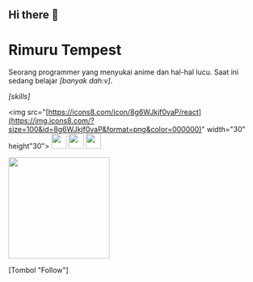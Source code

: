 ## Hi there 👋

<!--
**Bilhaq12/Bilhaq12** is a ✨ _special_ ✨ repository because its `README.md` (this file) appears on your GitHub profile.

Here are some ideas to get you started:

- 🔭 I’m currently working on ...
- 🌱 I’m currently learning ...
- 👯 I’m looking to collaborate on ...
- 🤔 I’m looking for help with ...
- 💬 Ask me about ...
- 📫 How to reach me: ...
- 😄 Pronouns: ...
- ⚡ Fun fact: ...
-->
# Rimuru Tempest

Seorang programmer yang menyukai anime dan hal-hal lucu. Saat ini sedang belajar *[banyak dah:v]*.

*[skills]*

<img src="[https://icons8.com/icon/8g6WJkjf0vaP/react](https://img.icons8.com/?size=100&id=8g6WJkjf0vaP&format=png&color=000000)" width="30" height"30"> <img src="assets/python-icon.svg" width="30" height="30"> <img src="assets/javascript-icon.svg" width="30" height="30"> <img src="assets/react-icon.svg" width="30" height="30"> 

<img src="link atau kode embed GIF Rimuru" width="200">

[Tombol "Follow"]
